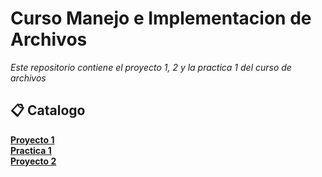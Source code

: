 # Curso Manejo e Implementacion de Archivos

_Este repositorio contiene el proyecto 1, 2 y la practica 1 del curso de archivos_

## 📋 Catalogo

[**Proyecto 1**](https://github.com/DouglasSochC/Archivos_EV_2S2021/tree/main/Proyecto_1)<br>
[**Practica 1**](https://github.com/DouglasSochC/Archivos_EV_2S2021/tree/main/Practica_1)<br>
[**Proyecto 2**](https://github.com/DouglasSochC/Archivos_EV_2S2021/tree/main/Proyecto_2)<br>

